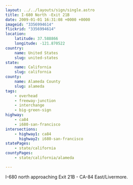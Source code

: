 ```yaml
---
layout: ../../layouts/sign/single.astro
title: I-680 North -Exit 21B
date: 2009-01-01 16:31:08 +0000 +0000
imageid: "3356994614"
flickrid: "3356994614"
location:
    latitude: 37.588866
    longitude: -121.870522
country:
    name: United States
    slug: united-states
state:
    name: California
    slug: california
county:
    name: Alameda County
    slug: alameda
tags:
    - overhead
    - freeway-junction
    - interchange
    - big-green-sign
highway:
    - ca84
    - i680-san-francisco
intersections:
    - highway1: ca84
      highway2: i680-san-francisco
statePages:
    - state/california
countyPages:
    - state/california/alameda

---
```

I-680 north approaching Exit 21B - CA-84 East/Livermore.